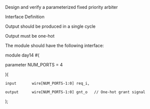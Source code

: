 Design and verify a parameterized fixed priority arbiter

Interface Definition

Output should be produced in a single cycle

Output must be one-hot

The module should have the following interface:

module day14 #(

  parameter NUM_PORTS = 4

)(

    input       wire[NUM_PORTS-1:0] req_i,

    output      wire[NUM_PORTS-1:0] gnt_o   // One-hot grant signal

);